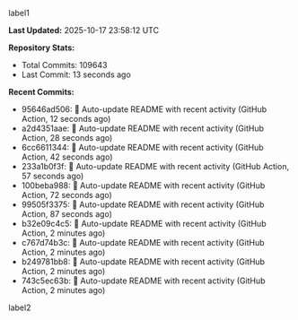 
label1 
<!-- ACTIVITY_START -->
**Last Updated:** 2025-10-17 23:58:12 UTC

**Repository Stats:**
- Total Commits: 109643
- Last Commit: 13 seconds ago

**Recent Commits:**
- 95646ad506: 🤖 Auto-update README with recent activity (GitHub Action, 12 seconds ago)
- a2d4351aae: 🤖 Auto-update README with recent activity (GitHub Action, 28 seconds ago)
- 6cc6611344: 🤖 Auto-update README with recent activity (GitHub Action, 42 seconds ago)
- 233a1b0f3f: 🤖 Auto-update README with recent activity (GitHub Action, 57 seconds ago)
- 100beba988: 🤖 Auto-update README with recent activity (GitHub Action, 72 seconds ago)
- 99505f3375: 🤖 Auto-update README with recent activity (GitHub Action, 87 seconds ago)
- b32e09c4c5: 🤖 Auto-update README with recent activity (GitHub Action, 2 minutes ago)
- c767d74b3c: 🤖 Auto-update README with recent activity (GitHub Action, 2 minutes ago)
- b249781bb8: 🤖 Auto-update README with recent activity (GitHub Action, 2 minutes ago)
- 743c5ec63b: 🤖 Auto-update README with recent activity (GitHub Action, 2 minutes ago)
<!-- ACTIVITY_END -->

label2
